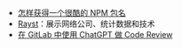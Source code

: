 - [怎样获得一个很酷的 NPM 包名](https://unix.bio/posts/how-to-get-npm-package-name)
- [Rayst](https://ray.st/)：展示网络公司、统计数据和技术
- [在 GitLab 中使用 ChatGPT 做 Code Review](https://exfly.github.io/gitlab-chatgpt-mr-code-review/)